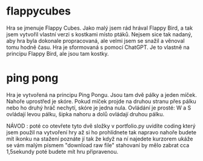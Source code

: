 # flappycubes
Hra se jmenuje Flappy Cubes. Jako malý jsem rád hrával Flappy Bird, a tak jsem vytvořil vlastní verzi s kostkami místo ptáků. Nejsem sice tak nadaný, aby hra byla dokonale propracovaná, ale velmi jsem se snažil a věnoval tomu hodně času. Hra je sformovaná s pomocí ChatGPT. Je to vlastně na principu Flappy Bird, ale jsou tam kostky.


# ping pong
Hra je vytvořená na principu Ping Pongu. Jsou tam dvě pálky a jeden míček. Nahoře uprostřed je skóre. Pokud míček projde na druhou stranu přes pálku nebo ho druhý hráč nechytí, skóre je jedna nula. Ovládání je prosté: W a S ovládají levou pálku, šipka nahoru a dolů ovládají druhou pálku.


NÁVOD : poté co otevřete tyto dvě složky v portfolio.py uvidíte coding který jsem použil na vytvoření hry až si ho prohlídnete tak napravo nahoře budete mít ikonku na stažení poznáte jí tak že když na ní najedete kurzorem ukáže se vám malým písmem "download raw file" stahovaní by mělo zabrat cca 1,5sekundy poté budete mít hru připravenou.
